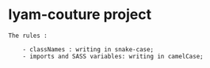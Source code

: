 # lyam-couture project

```
The rules :

    - classNames : writing in snake-case;
    - imports and SASS variables: writing in camelCase;

```
